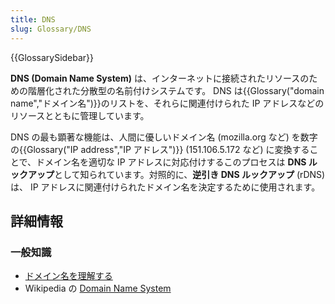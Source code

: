 ```yaml
---
title: DNS
slug: Glossary/DNS
---
```


{{GlossarySidebar}}

**DNS (Domain Name System)** は、インターネットに接続されたリソースのための階層化された分散型の名前付けシステムです。 DNS は{{Glossary("domain name","ドメイン名")}}のリストを、それらに関連付けられた IP アドレスなどのリソースとともに管理しています。

DNS の最も顕著な機能は、人間に優しいドメイン名 (mozilla.org など) を数字の{{Glossary("IP address","IP アドレス")}} (151.106.5.172 など) に変換することで、ドメイン名を適切な IP アドレスに対応付けするこのプロセスは **DNS ルックアップ**として知られています。対照的に、**逆引き DNS ルックアップ** (rDNS) は、 IP アドレスに関連付けられたドメイン名を決定するために使用されます。

## 詳細情報

### 一般知識

- [ドメイン名を理解する](/ja/Learn/Understanding_domain_names)
- Wikipedia の [Domain Name System](https://ja.wikipedia.org/wiki/Domain_Name_System)
